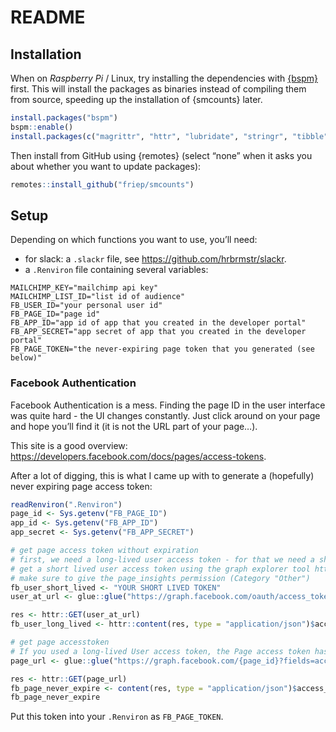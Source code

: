 README
================

## Installation

When on *Raspberry Pi* / Linux, try installing the dependencies with
[{bspm}](https://github.com/Enchufa2/bspm) first. This will install the
packages as binaries instead of compiling them from source, speeding up
the installation of {smcounts} later.

``` r
install.packages("bspm")
bspm::enable()
install.packages(c("magrittr", "httr", "lubridate", "stringr", "tibble", "glue"))
```

Then install from GitHub using {remotes} (select “none” when it asks you
about whether you want to update packages):

``` r
remotes::install_github("friep/smcounts")
```

## Setup

Depending on which functions you want to use, you’ll need:

  - for slack: a `.slackr` file, see
    <https://github.com/hrbrmstr/slackr>.
  - a `.Renviron` file containing several variables:

<!-- end list -->

    MAILCHIMP_KEY="mailchimp api key"
    MAILCHIMP_LIST_ID="list id of audience"
    FB_USER_ID="your personal user id"
    FB_PAGE_ID="page id"
    FB_APP_ID="app id of app that you created in the developer portal"
    FB_APP_SECRET="app secret of app that you created in the developer portal"
    FB_PAGE_TOKEN="the never-expiring page token that you generated (see below)"

### Facebook Authentication

Facebook Authentication is a mess. Finding the page ID in the user
interface was quite hard - the UI changes constantly. Just click around
on your page and hope you’ll find it (it is not the URL part of your
page…).

This site is a good overview:
<https://developers.facebook.com/docs/pages/access-tokens>.

After a lot of digging, this is what I came up with to generate a
(hopefully) never expiring page access token:

``` r
readRenviron(".Renviron")
page_id <- Sys.getenv("FB_PAGE_ID")
app_id <- Sys.getenv("FB_APP_ID")
app_secret <- Sys.getenv("FB_APP_SECRET")

# get page access token without expiration
# first, we need a long-lived user access token - for that we need a short-lived user access token
# get a short lived user access token using the graph explorer tool https://graph.facebook.com/v9.0/
# make sure to give the page_insights permission (Category "Other")
fb_user_short_lived <- "YOUR SHORT LIVED TOKEN"
user_at_url <- glue::glue("https://graph.facebook.com/oauth/access_token?grant_type=fb_exchange_token&client_id={app_id}&client_secret={app_secret}&fb_exchange_token={fb_user_short_lived}")

res <- httr::GET(user_at_url)
fb_user_long_lived <- httr::content(res, type = "application/json")$access_token

# get page accesstoken
# If you used a long-lived User access token, the Page access token has no expiration date.
page_url <- glue::glue("https://graph.facebook.com/{page_id}?fields=access_token&access_token={fb_user_long_lived}")

res <- httr::GET(page_url)
fb_page_never_expire <- content(res, type = "application/json")$access_token
fb_page_never_expire
```

Put this token into your `.Renviron` as `FB_PAGE_TOKEN`.
